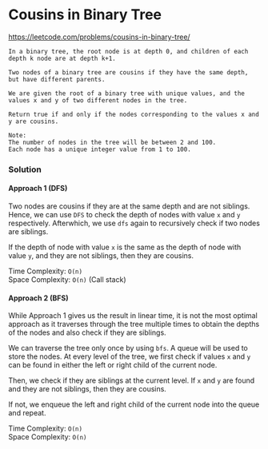 # Cousins in Binary Tree

https://leetcode.com/problems/cousins-in-binary-tree/

```
In a binary tree, the root node is at depth 0, and children of each depth k node are at depth k+1.

Two nodes of a binary tree are cousins if they have the same depth, but have different parents.

We are given the root of a binary tree with unique values, and the values x and y of two different nodes in the tree.

Return true if and only if the nodes corresponding to the values x and y are cousins.

Note:
The number of nodes in the tree will be between 2 and 100.
Each node has a unique integer value from 1 to 100.
```

### Solution

#### Approach 1 (DFS)

Two nodes are cousins if they are at the same depth and are not siblings. Hence, we can use `DFS` to check the depth of nodes with value `x` and `y` respectively. Afterwhich, we use `dfs` again to recursively check if two nodes are siblings.

If the depth of node with value `x` is the same as the depth of node with value `y`, and they are not siblings, then they are cousins.

Time Complexity: `O(n)` \
 Space Complexity: `O(n)` (Call stack)

#### Approach 2 (BFS)

While Approach 1 gives us the result in linear time, it is not the most optimal approach as it traverses through the tree multiple times to obtain the depths of the nodes and also check if they are siblings.

We can traverse the tree only once by using `bfs`. A queue will be used to store the nodes. At every level of the tree, we first check if values `x` and `y` can be found in either the left or right child of the current node.

Then, we check if they are siblings at the current level.
If `x` and `y` are found and they are not siblings, then they are cousins.

If not, we enqueue the left and right child of the current node into the queue and repeat.

Time Complexity: `O(n)`\
 Space Complexity: `O(n)`
